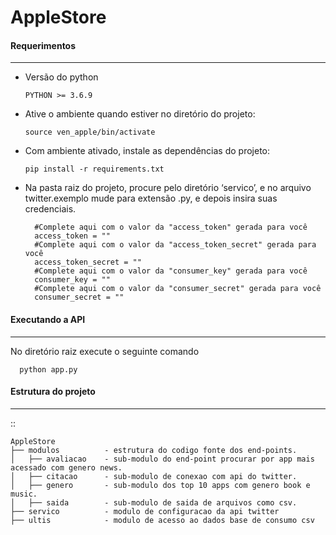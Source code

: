 # AppleStore

#### Requerimentos
-----------------
* Versão do python

      PYTHON >= 3.6.9

* Ative o ambiente quando estiver no diretório do projeto: 

      source ven_apple/bin/activate

* Com ambiente ativado, instale as dependências do projeto:  

      pip install -r requirements.txt

* Na pasta raiz do projeto, procure pelo diretório ‘servico’, e no arquivo twitter.exemplo mude para extensão .py, 
  e depois insira suas credenciais.
    
        #Complete aqui com o valor da "access_token" gerada para você
        access_token = ""
        #Complete aqui com o valor da "access_token_secret" gerada para você
        access_token_secret = ""
        #Complete aqui com o valor da "consumer_key" gerada para você
        consumer_key = ""
        #Complete aqui com o valor da "consumer_secret" gerada para você
        consumer_secret = ""
        

  
  
  
  
#### Executando a API
-----------------
No diretório raiz execute o seguinte comando

      python app.py


#### Estrutura do projeto
-----------------
::

    AppleStore
    ├── modulos          - estrutura do codigo fonte dos end-points.
    │   ├── avaliacao    - sub-modulo do end-point procurar por app mais acessado com genero news.
    │   ├── citacao      - sub-modulo de conexao com api do twitter.
    │   ├── genero       - sub-modulo dos top 10 apps com genero book e music.
    │   ├── saida        - sub-modulo de saida de arquivos como csv.
    ├── servico          - modulo de configuracao da api twitter
    ├── ultis            - modulo de acesso ao dados base de consumo csv
    
    
   

    
    
